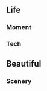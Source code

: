 <h2 id="g1">Life</h2>
<h3 id="g1.1">Moment</h3>
<a href="./post/upload/birthday.png" data-lightbox="Gallery" data-title="Birthday of 2020">
<i class="fa fa-birthday-cake fa-border fa-5x fa-fw" aria-hidden="true" style="color:Orange;"></i>
</a>
<a href="./post/upload/wechat_moment.jpg" data-lightbox="Gallery" data-title="Wechat moment of 2012~2021">
<i class="fa fa-weixin fa-border fa-5x fa-fw" aria-hidden="true" style="color:DodgerBlue;"></i>
</a>
<a href="./post/upload/nvscratch.png" data-lightbox="Gallery" data-title="NV Scratch, you can find them in each NV PCB.">
<i class="fa fa-paw fa-border fa-5x fa-fw" aria-hidden="true" style="color:YellowGreen;"></i>
</a>
<a href="./post/upload/charity.png" data-lightbox="Gallery" data-title="Charity moment in 2017, make the world a better place.">
<i class="fa fa-paint-brush fa-border fa-5x fa-fw" aria-hidden="true" style="color:Chartreuse;"></i>
</a>
<a href="./post/upload/weibo.jpg" data-lightbox="Gallery" data-title="Weibo pictures from 2010-2014 .">
<i class="fa fa-weibo fa-border fa-5x fa-fw" aria-hidden="true" style="color:red;"></i>
</a>
<a href="./post/upload/2013.png" data-lightbox="Gallery" data-title="Qzone pictures of 2013.">
<i class="fa fa-picture-o fa-border fa-5x fa-fw" aria-hidden="true" style="color:DarkKhaki;"></i>
</a>
<a href="./post/upload/2012.png" data-lightbox="Gallery" data-title="Qzone pictures of 2012.">
<i class="fa fa-picture-o fa-border fa-5x fa-fw" aria-hidden="true" style="color:DarkBlue;"></i>
</a>
<a href="./post/upload/2011.png" data-lightbox="Gallery" data-title="Qzone pictures of 2011.">
<i class="fa fa-picture-o fa-border fa-5x fa-fw" aria-hidden="true" style="color:Coral;"></i>
</a>
<a href="./post/upload/2010.png" data-lightbox="Gallery" data-title="Qzone pictures of 2010.">
<i class="fa fa-picture-o fa-border fa-5x fa-fw" aria-hidden="true" style="color:Chocolate;"></i>
</a>
<h3 id="g1.2">Tech</h3>
<a href="./post/upload/UOS.png" data-lightbox="Gallery" data-title="My UOS desktop">
<i class="fa fa-linux fa-border fa-5x fa-fw" aria-hidden="true" style="color:MediumAquaMarine;"></i>
</a>
<a href="./post/upload/DT_manjaro_20180928_Evel.jpg" data-lightbox="Gallery" data-title="My Manjaro desktop">
<i class="fa fa-terminal fa-border fa-5x fa-fw" aria-hidden="true" style="color:PowderBlue;"></i>
</a>
<h2 id="g2">Beautiful</h2>
<h3 id="g2.1">Scenery</h3>
<a href="./post/upload/afternoon.png" data-lightbox="Gallery" data-title="I love this afternoon">
<i class="fa fa-map-marker fa-border fa-5x fa-fw" aria-hidden="true" style="color:MediumOrchid;"></i>
</a>
<a href="./post/upload/company.png" data-lightbox="Gallery" data-title="Always come here for relax">
<i class="fa fa-hand-peace-o fa-border fa-5x fa-fw" aria-hidden="true" style="color:DarkOliveGreen;"></i>
</a>